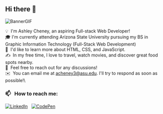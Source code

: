 ## Hi there 👋
![BannerGIF](https://user-images.githubusercontent.com/74038190/212750155-3ceddfbd-19d3-40a3-87af-8d329c8323c4.gif)


💡 &nbsp;I'm Ashley Cheney, an aspiring Full-stack Web Developer!\
🎓&nbsp;I'm currently attending Arizona State University pursuing my BS in Graphic Information Technology (Full-Stack Web Development)\
🌱 &nbsp;I'd like to learn more about HTML, CSS, and JavaScript.\
✍️ &nbsp;In my free time, I love to travel, watch movies, and discover great food spots nearby.\
💬 &nbsp;Feel free to reach out for any discussions!\
✉️ &nbsp;You can email me at acheney3@asu.edu. I'll try to respond as soon as possible!\

### 📫 &nbsp; How to reach me:

<a href="https://www.linkedin.com/in/ashley-cheney-b043022b2/"><img alt="LinkedIn" src="https://img.shields.io/badge/linkedin%20-%230077B5.svg?&style=flat&logo=linkedin&logoColor=white"/></a> &nbsp;
<a href="https://codepen.io/ashleycheney/"><img alt="CodePen" src="https://img.shields.io/badge/codepen-logo?style=flat&logo=codepen&logoColor=black&color=white"/></a> &nbsp;
